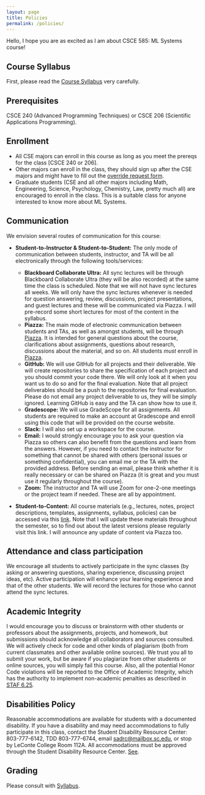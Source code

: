 ```yaml
---
layout: page
title: Policies
permalink: /policies/
---
```


Hello, I hope you are as excited as I am about CSCE 585: ML Systems course!

## Course Syllabus

First, please read the [Course Syllabus](https://pooyanjamshidi.github.io/mls/syllabus/CSCE585_Syllabus_Fall2025) very carefully.

## Prerequisites

CSCE 240 (Advanced Programming Techniques) or CSCE 206 (Scientific Applications Programming).

## Enrollment

* All CSE majors can enroll in this course as long as you meet the prereqs for the class [CSCE 240 or 206].
* Other majors can enroll in the class, they should sign up after the CSE majors and might have to fill out the [override request form](https://cse.sc.edu/undergraduate/forms/override-request).
* Graduate students (CSE and all other majors including Math, Engineering, Science, Psychology, Chemistry, Law, pretty much all) are encouraged to enroll in the class. This is a suitable class for anyone interested to know more about ML Systems. 

## Communication

We envision several routes of communication for this course:


* **Student-to-Instructor & Student-to-Student:** The only mode of communication between students, instructor, and TA will be all electronically through the following tools/services:

  - **Blackboard Collaborate Ultra:** All sync lectures will be through Blackboard Collaborate Ultra (they will be also recorded) at the same time the class is scheduled. Note that we will not have sync lectures all weeks. We will only have the sync lectures whenever is needed for question answering, review, discussions, project presentations, and guest lectures and these will be communicated via Piazza. I will pre-record some short lectures for most of the content in the syllabus.
  - **Piazza:** The main mode of electronic communication between students and TAs, as well as amongst students, will be through [Piazza](https://piazza.com/sc/fall2020/csce585). It is intended for general questions about the course, clarifications about assignments, questions about research, discussions about the material, and so on. All students *must* enroll in [Piazza](https://piazza.com/sc/fall2020/csce585).
  - **GitHub:** We will use GitHub for all projects and their deliverable. We will create repositories to share the specification of each project and you should commit your code there. We will only look at it when you want us to do so and for the final evaluation. Note that all project deliverables should be a push to the repositories for final evaluation. Please do not email any project deliverable to us, they will be simply ignored. Learning GitHub is easy and the TA can show how to use it.
  - **Gradescope:** We will use GradeScope for all assignments. All students are required to make an account at Gradescope and enroll using this code that will be provided on the course website.
  - **Slack:** I will also set up a workspace for the course.
  - **Email:** I would strongly encourage you to ask your question via Piazza so others can also benefit from the questions and learn from the answers. However, if you need to contact the instructor for something that cannot be shared with others (personal issues or something confidential), you can email me or the TA with the provided address. Before sending an email, please think whether it is really necessary or can be shared on Piazza (it is great and you must use it regularly throughout the course).
  - **Zoom:** The instructor and TA will use Zoom for one-2-one meetings or the project team if needed. These are all by appointment.

* **Student-to-Content:** All course materials (e.g., lectures, notes, project descriptions, templates, assignments, syllabus, policies) can be accessed via this [link](https://pooyanjamshidi.github.io/mls/). Note that I will update these materials throughout the semester, so to find out about the latest versions please regularly visit this link. I will announce any update of content via Piazza too.


## Attendance and class participation
We encourage all students to actively participate in the sync classes (by asking or answering questions, sharing experience, discussing project ideas, etc). Active participation will enhance your learning experience and that of the other students. We will record the lectures for those who cannot attend the sync lectures.

<!-- There will be also some quizzes that are designed to emphasize a salient issue in the lecture of the day or a previous lecture. Another purpose of quizzes is to take attendance.  -->


## Academic Integrity

I would encourage you to discuss or brainstorm with other students or professors about the assignments, projects, and homework, but submissions should acknowledge all collaborators and sources consulted. We will actively check for code and other kinds of plagiarism (both from current classmates and other available online sources). We trust you all to submit your work,
but be aware if you plagiarize from other students or online sources, you will simply fail this course. Also, all the potential Honor Code violations will be reported to the Office of Academic Integrity, which has the authority to implement non-academic penalties as described in [STAF 6.25](http://www.sc.edu/policies/ppm/staf625.pdf).


## Disabilities Policy

Reasonable accommodations are available for students with a documented disability. If you have a disability and may need accommodations to fully participate in this class, contact the Student Disability Resource Center:  803-777-6142, TDD 803-777-6744, email sadrc@mailbox.sc.edu, or stop by LeConte College Room 112A. All accommodations must be approved through the Student Disability Resource Center. [See](https://www.sa.sc.edu/sds/).


## Grading

Please consult with [Syllabus](https://pooyanjamshidi.github.io/mls/syllabus/CSCE585-MLSystems.pdf).

<!-- ## Regrading policy

If you believe an error has been made in the grading of one of your exams or assignments, you may resubmit it for a regrade. Because we will examine your entire submission in detail, your grade can go up or down as a result of a regrade request.
 -->

<!-- 
## Template for Homeworks

All homework assignments must be submitted in the following [template](https://github.com/pooyanjamshidi/csce580/blob/master/resources/homework-template.zip). -->